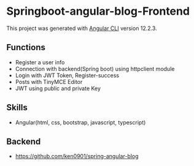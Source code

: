 # Springboot-angular-blog-Frontend

This project was generated with [Angular CLI](https://github.com/angular/angular-cli) version 12.2.3.

## Functions
* Register a user info
* Connection with backend(Spring boot) using httpclient module
* Login with JWT Token, Register-success 
* Posts with TinyMCE Editor
* JWT using public and private Key

## Skills
* Angular(html, css, bootstrap, javascript, typescript)


## Backend 
* https://github.com/ken0901/spring-angular-blog
